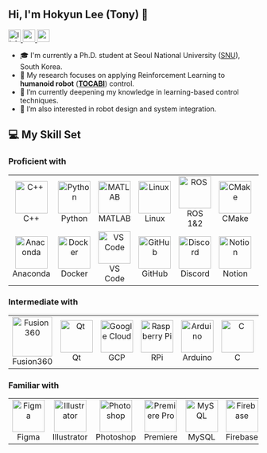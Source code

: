 ## Hi, I'm Hokyun Lee (Tony) 👋

<div align="left">
  <a href="https://www.linkedin.com/in/hokyun-lee/" target="_blank">
    <img src="https://img.shields.io/static/v1?message=LinkedIn&logo=linkedin&label=&color=0077B5&logoColor=white&labelColor=&style=for-the-badge" height="25" alt="linkedin logo"  />
  </a>
  <a href="https://www.youtube.com/@hkleetony" target="_blank">
    <img src="https://img.shields.io/static/v1?message=Youtube&logo=youtube&label=&color=FF0000&logoColor=white&labelColor=&style=for-the-badge" height="25" alt="youtube logo"  />
  </a>
  <a href="https://github.com/hokyun-lee" target="_blank">
    <img src="https://hitscounter.dev/api/hit?url=https%3A%2F%2Fgithub.com%2FHokyun-Lee&label=Hokyun&icon=github&color=%23198754&message=&style=for-the-badge&tz=UTC" height="25" >
  </a>
</div>

- 🎓 I'm currently a Ph.D. student at Seoul National University ([SNU](https://en.snu.ac.kr/)), South Korea.
- 🔭 My research focuses on applying Reinforcement Learning to **humanoid robot** ([**TOCABI**](https://github.com/saga0619/dyros_tocabi_v2)) control. 
- 🌱 I’m currently deepening my knowledge in learning-based control techniques.
- 🤔 I’m also interested in robot design and system integration.

## 💻 My Skill Set

### Proficient with
<table align="center">
<tr>
<td align="center" width="96">
<img src="https://skillicons.dev/icons?i=cpp" width="65" height="65" alt="C++" />
<br>C++
</td>
<td align="center" width="96">
<img src="https://skillicons.dev/icons?i=py" width="65" height="65" alt="Python" />
<br>Python
</td>
<td align="center" width="96">
<img src="https://skillicons.dev/icons?i=matlab" width="65" height="65" alt="MATLAB" />
<br>MATLAB
</td>
<td align="center" width="96">
<img src="https://skillicons.dev/icons?i=linux" width="65" height="65" alt="Linux" />
<br>Linux
</td>
<td align="center" width="96">
<img src="https://skillicons.dev/icons?i=ros" width="65" height="65" alt="ROS" />
<br>ROS 1&2
</td>
<td align="center" width="96">
<img src="https://skillicons.dev/icons?i=cmake" width="65" height="65" alt="CMake" />
<br>CMake
</td>
<td align="center" width="96">
<img src="https://skillicons.dev/icons?i=pytorch" width="65" height="65" alt="PyTorch" />
<br>PyTorch
</td>
<td align="center" width="96">
<img src="https://cdn.jsdelivr.net/gh/devicons/devicon/icons/numpy/numpy-original.svg" width="60" height="60" alt="Numpy" />
<br>Numpy
</td>
</tr>
<tr>
<td align="center" width="96">
<img src="https://skillicons.dev/icons?i=anaconda" width="65" height="65" alt="Anaconda" />
<br>Anaconda
</td>
<td align="center" width="96">
<img src="https://skillicons.dev/icons?i=docker" width="65" height="65" alt="Docker" />
<br>Docker
</td>
<td align="center" width="96">
<img src="https://skillicons.dev/icons?i=vscode" width="65" height="65" alt="VS Code" />
<br>VS Code
</td>
<td align="center" width="96">
<img src="https://skillicons.dev/icons?i=github" width="65" height="65" alt="GitHub" />
<br>GitHub
</td>
<td align="center" width="96">
<img src="https://skillicons.dev/icons?i=discord" width="65" height="65" alt="Discord" />
<br>Discord
</td>
<td align="center" width="96">
<img src="https://skillicons.dev/icons?i=notion" width="65" height="65" alt="Notion" />
<br>Notion
</td>
<td align="center" width="96">
<img src="https://cdn.jsdelivr.net/gh/devicons/devicon/icons/slack/slack-original.svg" width="60" height="60" alt="Slack" />
<br>Slack
</td>
<td align="center" width="96">
</td>
</tr>
</table>

### Intermediate with
<table align="center">
<tr>
<td align="center" width="96">
<img src="https://i.namu.wiki/i/saGkYukNXBGWa5QjzAMhirFvD-4D7MiWszK-crIldShjhrwLnV2CZWqRJYhniXFklZL1xIVp4H8KpcPw8Nv2BBD_m-SO4VnIQezugeRCblcDEROzXPURqr2urDnsQjUtGO99UuESmcPJi4arQdPkrg.webp" width="80" height="80" alt="Fusion 360" />
<br>Fusion360
</td>
<td align="center" width="96">
<img src="https://skillicons.dev/icons?i=qt" width="65" height="65" alt="Qt" />
<br>Qt
</td>
<td align="center" width="96">
<img src="https://skillicons.dev/icons?i=gcp" width="65" height="65" alt="Google Cloud" />
<br>GCP
</td>
<td align="center" width="96">
<img src="https://skillicons.dev/icons?i=raspberrypi" width="65" height="65" alt="Raspberry Pi" />
<br>RPi
</td>
<td align="center" width="96">
<img src="https://skillicons.dev/icons?i=arduino" width="65" height="65" alt="Arduino" />
<br>Arduino
</td>
<td align="center" width="96">
<img src="https://skillicons.dev/icons?i=c" width="65" height="65" alt="C" />
<br>C
</td>
<td align="center" width="96">
<img src="https://skillicons.dev/icons?i=opencv" width="65" height="65" alt="OpenCV" />
<br>OpenCV
</td>
<td align="center" width="96">
<img src="https://skillicons.dev/icons?i=r" width="65" height="65" alt="R" />
<br>R
</td>
</tr>
</table>

### Familiar with
<table align="center">
<tr>
<td align="center" width="96">
<img src="https://skillicons.dev/icons?i=figma" width="65" height="65" alt="Figma" />
<br>Figma
</td>
<td align="center" width="96">
<img src="https://skillicons.dev/icons?i=ai" width="65" height="65" alt="Illustrator" />
<br>Illustrator
</td>
<td align="center" width="96">
<img src="https://skillicons.dev/icons?i=ps" width="65" height="65" alt="Photoshop" />
<br>Photoshop
</td>
<td align="center" width="96">
<img src="https://skillicons.dev/icons?i=pr" width="65" height="65" alt="Premiere Pro" />
<br>Premiere
</td>
<td align="center" width="96">
<img src="https://skillicons.dev/icons?i=mysql" width="65" height="65" alt="MySQL" />
<br>MySQL
</td>
<td align="center" width="96">
<img src="https://skillicons.dev/icons?i=firebase" width="65" height="65" alt="Firebase" />
<br>Firebase
</td>
<td align="center" width="96">
<img src="https://cdn.jsdelivr.net/gh/devicons/devicon/icons/labview/labview-original.svg" width="65" height="65" alt="LabVIEW" />
<br>LabVIEW
</td>
<td align="center" width="96">
</td>
</tr>
</table>

###


<!--
**Hokyun-Lee/Hokyun-Lee** is a ✨ _special_ ✨ repository because its `README.md` (this file) appears on your GitHub profile.

Here are some ideas to get you started:

- 🔭 I’m currently working on ...
- 🌱 I’m currently learning ...
- 👯 I’m looking to collaborate on ...
- 🤔 I’m looking for help with ...
- 💬 Ask me about ...
- 📫 How to reach me: ...
- 😄 Pronouns: ...
- ⚡ Fun fact: ...
-->
